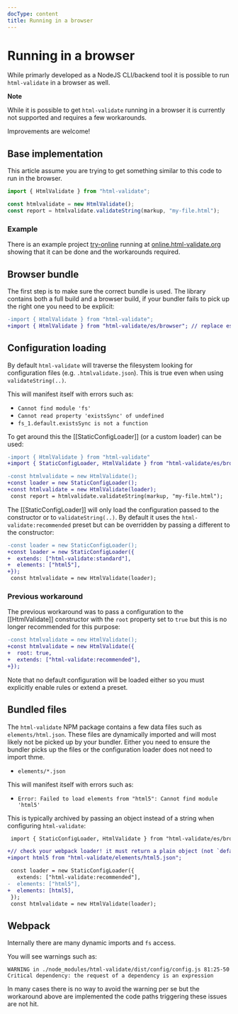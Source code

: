 ```yaml
---
docType: content
title: Running in a browser
---
```


# Running in a browser

While primarly developed as a NodeJS CLI/backend tool it is possible to run `html-validate` in a browser as well.

<div class="alert alert-info">
	<i class="fa fa-info-circle" aria-hidden="true"></i>
	<strong>Note</strong>
	<p>While it is possible to get <code>html-validate</code> running in a browser it is currently not supported and requires a few workarounds.</p>
</div>

Improvements are welcome!

## Base implementation

This article assume you are trying to get something similar to this code to run in the browser.

```ts
import { HtmlValidate } from "html-validate";

const htmlvalidate = new HtmlValidate();
const report = htmlvalidate.validateString(markup, "my-file.html");
```

### Example

There is an example project [try-online][try-online-repo] running at [online.html-validate.org][try-online-url] showing that it can be done and the workarounds required.

[try-online-repo]: https://gitlab.com/html-validate/try-online
[try-online-url]: https://online.html-validate.org/

## Browser bundle

The first step is to make sure the correct bundle is used.
The library contains both a full build and a browser build, if your bundler fails to pick up the right one you need to be explicit:

```diff
-import { HtmlValidate } from "html-validate";
+import { HtmlValidate } from "html-validate/es/browser"; // replace es with cjs for commonjs
```

## Configuration loading

By default `html-validate` will traverse the filesystem looking for configuration files (e.g. `.htmlvalidate.json`).
This is true even when using `validateString(..)`.

This will manifest itself with errors such as:

- `Cannot find module 'fs'`
- `Cannot read property 'existsSync' of undefined`
- `fs_1.default.existsSync is not a function`

To get around this the [[StaticConfigLoader]] (or a custom loader) can be used:

```diff
-import { HtmlValidate } from "html-validate"
+import { StaticConfigLoader, HtmlValidate } from "html-validate/es/browser";

-const htmlvalidate = new HtmlValidate();
+const loader = new StaticConfigLoader();
+const htmlvalidate = new HtmlValidate(loader);
 const report = htmlvalidate.validateString(markup, "my-file.html");
```

The [[StaticConfigLoader]] will only load the configuration passed to the constructor or to `validateString(..)`.
By default it uses the `html-validate:recommended` preset but can be overridden by passing a different to the constructor:

```diff
-const loader = new StaticConfigLoader();
+const loader = new StaticConfigLoader({
+  extends: ["html-validate:standard"],
+  elements: ["html5"],
+});
 const htmlvalidate = new HtmlValidate(loader);
```

### Previous workaround

The previous workaround was to pass a configuration to the [[HtmlValidate]] constructor with the `root` property set to `true` but this is no longer recommended for this purpose:

```diff
-const htmlvalidate = new HtmlValidate();
+const htmlvalidate = new HtmlValidate({
+  root: true,
+  extends: ["html-validate:recommended"],
+});
```

Note that no default configuration will be loaded either so you must explicitly enable rules or extend a preset.

## Bundled files

The `html-validate` NPM package contains a few data files such as `elements/html.json`.
These files are dynamically imported and will most likely not be picked up by your bundler.
Either you need to ensure the bundler picks up the files or the configuration loader does not need to import thme.

- `elements/*.json`

This will manifest itself with errors such as:

- `Error: Failed to load elements from "html5": Cannot find module 'html5'`

This is typically archived by passing an object instead of a string when configuring `html-validate`:

```diff
 import { StaticConfigLoader, HtmlValidate } from "html-validate/es/browser";

+// check your webpack loader! it must return a plain object (not `default: { ... }`, a path/url, etc)
+import html5 from "html-validate/elements/html5.json";

 const loader = new StaticConfigLoader({
   extends: ["html-validate:recommended"],
-  elements: ["html5"],
+  elements: [html5],
 });
 const htmlvalidate = new HtmlValidate(loader);
```

## Webpack

Internally there are many dynamic imports and `fs` access.

You will see warnings such as:

    WARNING in ./node_modules/html-validate/dist/config/config.js 81:25-50
    Critical dependency: the request of a dependency is an expression

In many cases there is no way to avoid the warning per se but the workaround above are implemented the code paths triggering these issues are not hit.
